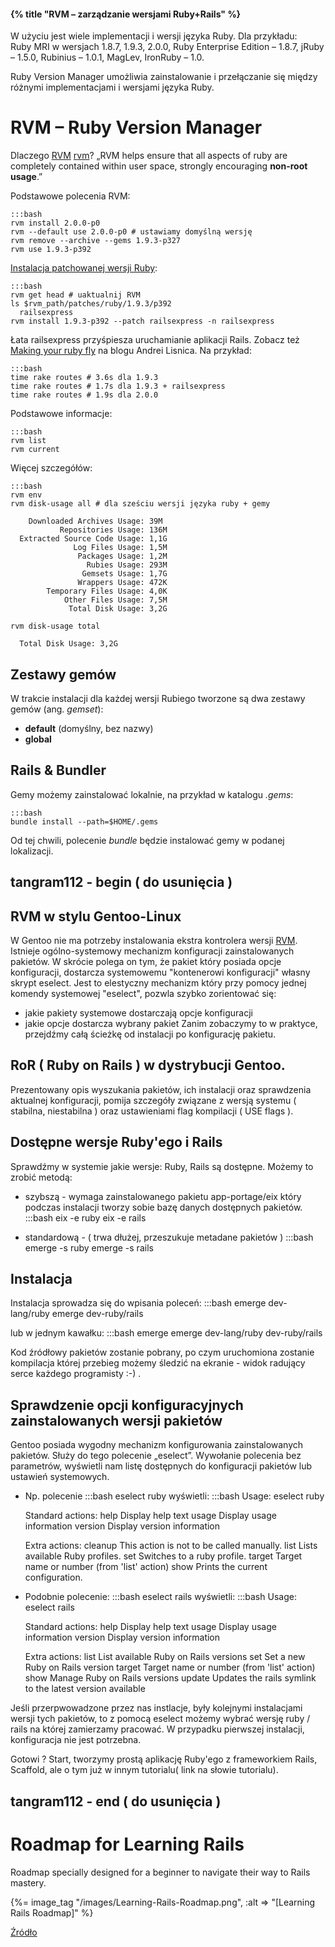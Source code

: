 #### {% title "RVM – zarządzanie wersjami Ruby+Rails" %}

W użyciu jest wiele implementacji i wersji języka Ruby. Dla przykładu:
Ruby MRI w wersjach 1.8.7, 1.9.3, 2.0.0, Ruby Enterprise Edition – 1.8.7,
jRuby – 1.5.0, Rubinius – 1.0.1, MagLev, IronRuby – 1.0.

Ruby Version Manager umożliwia zainstalowanie i przełączanie
się między różnymi implementacjami i wersjami języka Ruby.


# RVM – Ruby Version Manager

Dlaczego [RVM] [rvm]?
„RVM helps ensure that all aspects of ruby are completely contained
within user space, strongly encouraging **non-root usage**.”

Podstawowe polecenia RVM:

    :::bash
    rvm install 2.0.0-p0
    rvm --default use 2.0.0-p0 # ustawiamy domyślną wersję
    rvm remove --archive --gems 1.9.3-p327
    rvm use 1.9.3-p392

[Instalacja patchowanej wersji Ruby](http://astrails.com/blog/2012/11/13/rvm-install-patched-ruby-for-faster-rails-startup):

    :::bash
    rvm get head # uaktualnij RVM
    ls $rvm_path/patches/ruby/1.9.3/p392
      railsexpress
    rvm install 1.9.3-p392 --patch railsexpress -n railsexpress

Łata railsexpress przyśpiesza uruchamianie aplikacji Rails.
Zobacz też
[Making your ruby fly](http://alisnic.net/blog/making-your-ruby-fly/) na blogu Andrei Lisnica.
Na przykład:

    :::bash
    time rake routes # 3.6s dla 1.9.3
    time rake routes # 1.7s dla 1.9.3 + railsexpress
    time rake routes # 1.9s dla 2.0.0

Podstawowe informacje:

    :::bash
    rvm list
    rvm current

Więcej szczegółów:

    :::bash
    rvm env
    rvm disk-usage all # dla sześciu wersji języka ruby + gemy

        Downloaded Archives Usage: 39M
               Repositories Usage: 136M
      Extracted Source Code Usage: 1,1G
                  Log Files Usage: 1,5M
                   Packages Usage: 1,2M
                     Rubies Usage: 293M
                    Gemsets Usage: 1,7G
                   Wrappers Usage: 472K
            Temporary Files Usage: 4,0K
                Other Files Usage: 7,5M
                 Total Disk Usage: 3,2G

    rvm disk-usage total

      Total Disk Usage: 3,2G


## Zestawy gemów

W trakcie instalacji dla każdej wersji Rubiego
tworzone są dwa zestawy gemów (ang. *gemset*):

* **default** (domyślny, bez nazwy)
* **global**


## Rails & Bundler

Gemy możemy zainstalować lokalnie, na przykład w katalogu *.gems*:

    :::bash
    bundle install --path=$HOME/.gems

Od tej chwili, polecenie *bundle* będzie instalować gemy w podanej lokalizacji.

## tangram112 - begin ( do usunięcia )
## RVM w stylu Gentoo-Linux
W Gentoo nie ma potrzeby instalowania ekstra kontrolera wersji [RVM]. 
Istnieje ogólno-systemowy mechanizm konfiguracji zainstalowanych pakietów.
W skrócie polega on tym, że pakiet który posiada opcje konfiguracji, dostarcza systemowemu
"kontenerowi konfiguracji" własny skrypt eselect.
Jest to elestyczny mechanizm który przy pomocy jednej komendy systemowej "eselect", pozwla 
szybko zorientować się:
* jakie pakiety systemowe dostarczają opcje konfiguracji
* jakie opcje dostarcza wybrany pakiet
Zanim zobaczymy to w praktyce, przejdźmy całą ścieżkę od instalacji po konfigurację pakietu.

## RoR ( Ruby on Rails ) w dystrybucji Gentoo.
Prezentowany opis wyszukania pakietów, ich instalacji oraz sprawdzenia aktualnej konfiguracji,
pomija szczegóły związane z wersją systemu ( stabilna, niestabilna ) oraz
ustawieniami flag kompilacji ( USE flags ). 

## Dostępne wersje Ruby'ego i Rails
Sprawdźmy w systemie jakie wersje: Ruby, Rails są dostępne. 
Możemy to zrobić metodą:
* szybszą - wymaga zainstalowanego pakietu app-portage/eix który podczas 
instalacji tworzy sobie bazę danych dostępnych pakietów.
	:::bash
	eix -e ruby
	eix -e rails

* standardową - ( trwa dłużej, przeszukuje metadane pakietów )
	:::bash
	emerge -s ruby
	emerge -s rails

## Instalacja
Instalacja sprowadza się do wpisania poleceń:
	:::bash
	emerge dev-lang/ruby
	emerge dev-ruby/rails

lub w jednym kawałku:
	:::bash
	emerge emerge dev-lang/ruby dev-ruby/rails

Kod źródłowy pakietów zostanie pobrany, po czym uruchomiona zostanie kompilacja 
której przebieg możemy śledzić na ekranie  - widok radujący serce każdego programisty :-) .

## Sprawdzenie opcji konfiguracyjnych zainstalowanych wersji pakietów
Gentoo posiada wygodny mechanizm konfigurowania zainstalowanych pakietów.
Służy do tego polecenie „eselect”. Wywołanie polecenia bez parametrów, 
wyświetli nam listę dostępnych do konfiguracji pakietów lub ustawień systemowych.

* Np. polecenie
	:::bash
	eselect ruby
wyświetli:
	:::bash
	Usage: eselect ruby <action> <options>

	Standard actions:
	  help                      Display help text
	  usage                     Display usage information
	  version                   Display version information

	Extra actions:
	  cleanup                   This action is not to be called manually.
	  list                      Lists available Ruby profiles.
	  set <target>              Switches to a ruby profile.
		target                  Target name or number (from 'list' action)
	  show                      Prints the current configuration.

* Podobnie polecenie:
	:::bash
	eselect rails
wyświetli:
	:::bash
	Usage: eselect rails <action> <options>

	Standard actions:
	  help                      Display help text
	  usage                     Display usage information
	  version                   Display version information

	Extra actions:
	  list                      List available Ruby on Rails versions
	  set <target>              Set a new Ruby on Rails version
		target                  Target name or number (from 'list' action)
	  show                      Manage Ruby on Rails versions
	  update                    Updates the rails symlink to the latest version
								available

Jeśli przerpwowadzone przez nas instlacje, były kolejnymi instalacjami wersji tych pakietów, 
to z pomocą eselect możemy wybrać wersję ruby / rails na której zamierzamy pracować. 
W przypadku pierwszej instalacji, konfiguracja nie jest potrzebna. 

Gotowi ? Start, tworzymy prostą aplikację Ruby'ego z frameworkiem Rails,
Scaffold, ale o tym już w innym tutorialu( link na słowie tutorialu).
## tangram112 - end ( do usunięcia )


# Roadmap for Learning Rails

Roadmap specially designed for a beginner to navigate their way to Rails mastery.

{%= image_tag "/images/Learning-Rails-Roadmap.png", :alt => "[Learning Rails Roadmap]" %}

[Źródło](http://techiferous.com/2010/07/roadmap-for-learning-rails/)


[rvm]: http://rvm.beginrescueend.com/ "Ruby Version Manager"
